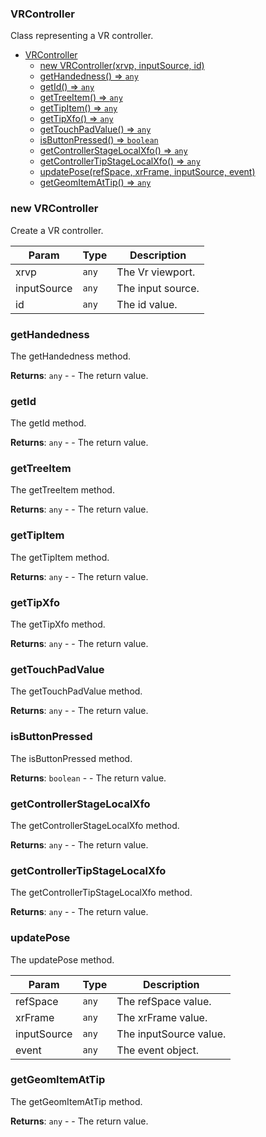<a name="VRController"></a>

### VRController
Class representing a VR controller.



* [VRController](#VRController)
    * [new VRController(xrvp, inputSource, id)](#new-VRController)
    * [getHandedness() ⇒ <code>any</code>](#getHandedness)
    * [getId() ⇒ <code>any</code>](#getId)
    * [getTreeItem() ⇒ <code>any</code>](#getTreeItem)
    * [getTipItem() ⇒ <code>any</code>](#getTipItem)
    * [getTipXfo() ⇒ <code>any</code>](#getTipXfo)
    * [getTouchPadValue() ⇒ <code>any</code>](#getTouchPadValue)
    * [isButtonPressed() ⇒ <code>boolean</code>](#isButtonPressed)
    * [getControllerStageLocalXfo() ⇒ <code>any</code>](#getControllerStageLocalXfo)
    * [getControllerTipStageLocalXfo() ⇒ <code>any</code>](#getControllerTipStageLocalXfo)
    * [updatePose(refSpace, xrFrame, inputSource, event)](#updatePose)
    * [getGeomItemAtTip() ⇒ <code>any</code>](#getGeomItemAtTip)

<a name="new_VRController_new"></a>

### new VRController
Create a VR controller.


| Param | Type | Description |
| --- | --- | --- |
| xrvp | <code>any</code> | The Vr viewport. |
| inputSource | <code>any</code> | The input source. |
| id | <code>any</code> | The id value. |

<a name="VRController+getHandedness"></a>

### getHandedness
The getHandedness method.


**Returns**: <code>any</code> - - The return value.  
<a name="VRController+getId"></a>

### getId
The getId method.


**Returns**: <code>any</code> - - The return value.  
<a name="VRController+getTreeItem"></a>

### getTreeItem
The getTreeItem method.


**Returns**: <code>any</code> - - The return value.  
<a name="VRController+getTipItem"></a>

### getTipItem
The getTipItem method.


**Returns**: <code>any</code> - - The return value.  
<a name="VRController+getTipXfo"></a>

### getTipXfo
The getTipXfo method.


**Returns**: <code>any</code> - - The return value.  
<a name="VRController+getTouchPadValue"></a>

### getTouchPadValue
The getTouchPadValue method.


**Returns**: <code>any</code> - - The return value.  
<a name="VRController+isButtonPressed"></a>

### isButtonPressed
The isButtonPressed method.


**Returns**: <code>boolean</code> - - The return value.  
<a name="VRController+getControllerStageLocalXfo"></a>

### getControllerStageLocalXfo
The getControllerStageLocalXfo method.


**Returns**: <code>any</code> - - The return value.  
<a name="VRController+getControllerTipStageLocalXfo"></a>

### getControllerTipStageLocalXfo
The getControllerTipStageLocalXfo method.


**Returns**: <code>any</code> - - The return value.  
<a name="VRController+updatePose"></a>

### updatePose
The updatePose method.



| Param | Type | Description |
| --- | --- | --- |
| refSpace | <code>any</code> | The refSpace value. |
| xrFrame | <code>any</code> | The xrFrame value. |
| inputSource | <code>any</code> | The inputSource value. |
| event | <code>any</code> | The event object. |

<a name="VRController+getGeomItemAtTip"></a>

### getGeomItemAtTip
The getGeomItemAtTip method.


**Returns**: <code>any</code> - - The return value.  
